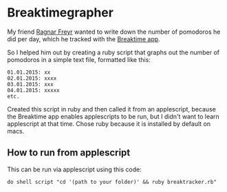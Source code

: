 # Breaktimegrapher

My friend [Ragnar Freyr](http://ragnarfreyr.com/about/) wanted to write down the number of pomodoros
he did per day, which he tracked with the [Breaktime app](http://breaktimeapp.com/).

So I helped him out by creating a ruby script that graphs out the number of pomodoros in a simple text file, formatted like this:

```
01.01.2015: xx
02.01.2015: xxxx
03.01.2015: xxx
04.01.2015: xxxxx
etc.
```

Created this script in ruby and then called it from an applescript, because the Breaktime app enables applescripts to be run,
but I didn't want to learn applescript at that time. Chose ruby because it is installed by default on macs.

## How to run from applescript

This can be run via applescript using this code:

```
do shell script "cd '(path to your folder)' && ruby breaktracker.rb"
```
